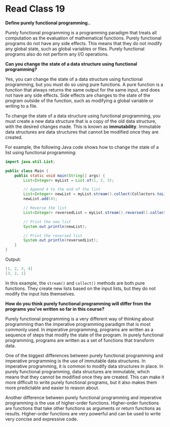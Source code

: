 # Read Class 19

**Define purely functional programming..**

Purely functional programming is a programming paradigm that treats all computation as the evaluation of mathematical functions. Purely functional programs do not have any side effects. This means that they do not modify any global state, such as global variables or files. Purely functional programs also do not perform any I/O operations.

**Can you change the state of a data structure using functional programming?**

Yes, you can change the state of a data structure using functional programming, but you must do so using pure functions. A pure function is a function that always returns the same output for the same input, and does not have any side effects. Side effects are changes to the state of the program outside of the function, such as modifying a global variable or writing to a file.

To change the state of a data structure using functional programming, you must create a new data structure that is a copy of the old data structure, with the desired changes made. This is known as **immutability**. Immutable data structures are data structures that cannot be modified once they are created.

For example, the following Java code shows how to change the state of a list using functional programming:

```java
import java.util.List;

public class Main {
    public static void main(String[] args) {
        List<Integer> myList = List.of(1, 2, 3);

        // Append 4 to the end of the list
        List<Integer> newList = myList.stream().collect(Collectors.toList());
        newList.add(4);

        // Reverse the list
        List<Integer> reversedList = myList.stream().reversed().collect(Collectors.toList());

        // Print the new list
        System.out.println(newList);

        // Print the reversed list
        System.out.println(reversedList);
    }
}
```

Output:

```java
[1, 2, 3, 4]
[3, 2, 1]
```

In this example, the `stream()` and `collect()` methods are both pure functions. They create new lists based on the input lists, but they do not modify the input lists themselves.

**How do you think purely functional programming will differ from the programs you’ve written so far in this course?**

Purely functional programming is a very different way of thinking about programming than the imperative programming paradigm that is most commonly used. In imperative programming, programs are written as a sequence of steps that modify the state of the program. In purely functional programming, programs are written as a set of functions that transform data.

One of the biggest differences between purely functional programming and imperative programming is the use of immutable data structures. In imperative programming, it is common to modify data structures in place. In purely functional programming, data structures are immutable, which means that they cannot be modified once they are created. This can make it more difficult to write purely functional programs, but it also makes them more predictable and easier to reason about.

Another difference between purely functional programming and imperative programming is the use of higher-order functions. Higher-order functions are functions that take other functions as arguments or return functions as results. Higher-order functions are very powerful and can be used to write very concise and expressive code.
